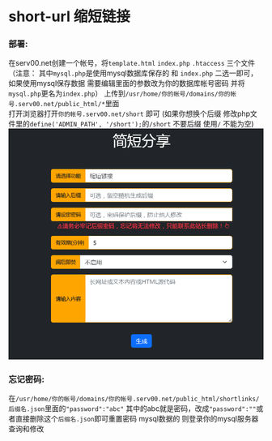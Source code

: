 # short-url 缩短链接

### 部署:

在serv00.net创建一个帐号，将`template.html` `index.php` `.htaccess` 三个文件（注意： 其中`mysql.php`是使用mysql数据库保存的 和 `index.php` 二选一即可，如果使用mysql保存数据 需要编辑里面的参数改为你的数据库帐号密码 并将`mysql.php`更名为`index.php`）
上传到`/usr/home/你的帐号/domains/你的帐号.serv00.net/public_html/*`里面 <br>
打开浏览器打开`你的帐号.serv00.net/short` 即可  (如果你想换个后缀 修改php文件里的`define('ADMIN_PATH', '/short');`的`/short` 不要后缀 使用`/` 不能为空)
![](./预览图UI.png)

### 忘记密码:

在`/usr/home/你的帐号/domains/你的帐号.serv00.net/public_html/shortlinks/后缀名.json`里面的`"password":"abc"`  其中的abc就是密码，改成`"password":""`或者直接删除这个`后缀名.json`即可重置密码
mysql数据的 则登录你的mysql服务器 查询和修改
